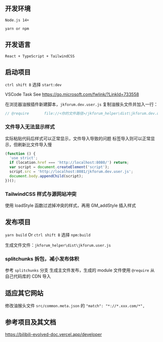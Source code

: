 ## 开发环境

`Node.js 14+`

`yarn or npm`

## 开发语言

`React + TypeScript + TailwindCSS`

## 启动项目

`ctrl shift B` 选择 `start:dev`

VSCode Task See https://go.microsoft.com/fwlink/?LinkId=733558

在浏览器油猴插件新建脚本，`jkforum.dev.user.js` 复制油猴头文件并加入一行：

```javascript
// @require       file://<你的文件路径>/jkforum_helper\dist\jkforum.dev.user.js
```

### 文件导入无法显示样式

实际粘贴代码后样式可以正常显示，文件导入导致的问题
标签导入则可以正常显示，但刷新比文件导入慢

```javascript
(function () {
  'use strict';
  if (location.href === 'http://localhost:8080/') return;
  var script = document.createElement('script');
  script.src = 'http://localhost:8081/jkforum.dev.user.js';
  document.body.appendChild(script);
})();
```

### TailwindCSS 样式与源网站冲突

使用 loadStyle 函数过滤掉冲突的样式，再用 GM_addStyle 插入样式

## 发布项目

`yarn build` Or `ctrl shift B` 选择 `npm:build`

生成文件文件：`jkforum_helper\dist\jkforum.user.js`

### splitchunks 拆包，减小发布体积

参考 `splitchunks` 分支
生成主文件发布，生成的 module 文件使用 `@require` 从自己代码库的 CDN 导入

## 适应其它网站

修改油猴头文件 `src/common.meta.json` 的 `"match": "*://*.xxx.com/*",`

## 参考项目及其文档

https://bilibili-evolved-doc.vercel.app/developer

